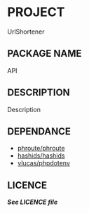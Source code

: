 # PROJECT
UrlShortener


## PACKAGE NAME
API


## DESCRIPTION
Description


## DEPENDANCE
- [phroute/phroute](https://github.com/_____________)
- [hashids/hashids](https://github.com/_____________)
- [vlucas/phpdotenv](https://github.com/_____________)


## LICENCE
***See LICENCE file***